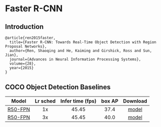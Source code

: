 # Faster R-CNN

## Introduction

```
@article{ren2015faster,
  title={Faster R-CNN: Towards Real-Time Object Detection with Region Proposal Networks},
  author={Ren, Shaoqing and He, Kaiming and Girshick, Ross and Sun, Jian},
  journal={Advances in Neural Information Processing Systems},
  volume={28},
  year={2015}
}
```

## COCO Object Detection Baselines

| Model | Lr sched | Infer time (fps) | box AP | Download |
| :---: | :------: | :--------------: | :----: | :-----: |
| [R50-FPN](coco_faster_rcnn_R_50_FPN_1x.yml) | 1x | 45.45 | 37.4 | [model](https://www.codewithgpu.com/m/seetaresearch/seetadet/coco_faster_rcnn_R_50_FPN_1x) |
| [R50-FPN](coco_faster_rcnn_R_50_FPN_3x.yml) | 3x | 45.45 | 40.0 | [model](https://www.codewithgpu.com/m/seetaresearch/seetadet/coco_faster_rcnn_R_50_FPN_3x) |
